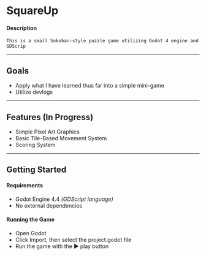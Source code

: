 # SquareUp  
#### Description  
``This is a small Sokoban-style puzzle game utilizing Godot 4 engine and GDScrip``

---

## Goals
-  Apply what I have learned thus far into a simple mini-game  
-  Utilize devlogs
---

## Features (In Progress)
- Simple Pixel Art Graphics
- Basic Tile-Based Movement System  
- Scoring System

---

## Getting Started
#### Requirements
- Godot Engine 4.4 *(GDScript language)*  
- No external dependencies  

#### Running the Game
- Open Godot
- Click Import, then select the project.godot file
- Run the game with the ▶️ play button
